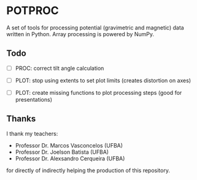 # POTPROC

A set of tools for processing potential (gravimetric and magnetic) data written in Python. Array processing is powered by NumPy.


## Todo

- [ ] PROC: correct tilt angle calculation
- [ ] PLOT: stop using extents to set plot limits (creates distortion on axes)
- [ ] PLOT: create missing functions to plot processing steps (good for presentations)


## Thanks

I thank my teachers:

- Professor Dr. Marcos Vasconcelos (UFBA)
- Professor Dr. Joelson Batista (UFBA)
- Professor Dr. Alexsandro Cerqueira (UFBA)

for directly of indirectly helping the production of this repository.
